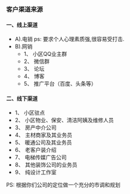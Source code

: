 

### 客户渠道来源

#### 一、线上渠道

+ A).电销  ps: 要求个人心理素质强,很容易受打击.
+ B).网销 
    + 1、 小区QQ业主群
    + 2、 微信群
    + 3、 论坛
    + 4、 博客
    + 5、 推广平台（百度、头条等）

#### 二、线下渠道

  + 1、 小区驻点
  + 2、 小区物业、保安、清洁阿姨及维修人员
  + 3、 房产中介公司
  + 4、 主材商家及其业务员
  + 5、 暖通公司及其业务员
  + 6、 老客户装介绍
  + 7、 电梯传媒广告公司
  + 8、 其他装饰公司的业务员
  + 9、 纯设计工作室



 PS: 根据你们公司的定位做一个充分的市调和规划
